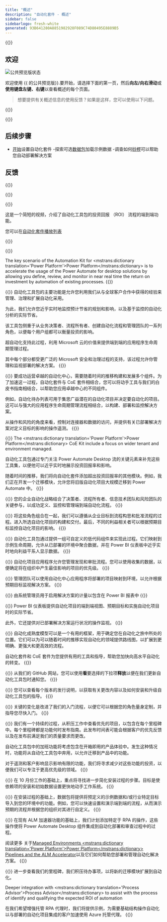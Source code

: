 ```yaml
---
title: "概述"
description: "自动化套件 - 概述"
sidebar: false
sidebarlogo: fresh-white
generated: 93B641280A8851982928F089C74D80495E8889B5
---
```


<div class="optional">

{{<toc>}}

## 欢迎

![公共预览版状态](/images/illustrations/status-public-preview.svg)

欢迎使用 {{ 的公共预览版<product-name>}}.要开始，请选择下面的第一页，然后**向左/向右滑动**或**使用键盘左键、右键**以查看概述的每个页面。

> 想要提供有关概述信息的使用反馈？如果是这样，您可以使用以下问题。

</div>

{{<presentation slides="0,1,2,3,4,5,6,7,8,9,10,11,12,13,14,15,16,17,18,19,20">}}

<div class="optional">

{{<presentationStyles>}}

## 后续步骤

- [开始](/zh-hans/get-started)设置自动化套件
-探索可选[数据包](/zh-hans/features/datapacks)加载示例数据
-调查如何[桫椤](/zh-hans/features/alm)可以帮助您自动部署解决方案

## 反馈

{{<questions name="/content/zh-hans/overview.json" completed="感谢您提供反馈" showNavigationButtons="false" locale="zh-hans">}}

</div>

{{<slideStyles>}}

{{<slide id="slide0" audio="" description="Overview Video" video="VNC0PWBTRwA">}}

这是一个简短的视频，介绍了自动化工具包的投资回报 （ROI） 流程的端到端功能。

您可以在[自动化套件播放列表](https://www.youtube.com/playlist?list=PLi9EhCY4z99VlRg4j7D1Or6XfXbUcEWZy)

{{</slide>}}

{{<slide  id="slide1" audio="overview/Slide01.mp3" description="Automation Kit Overview" image="overview/Slide01.SVG" >}}

The key scenario of the Automation Kit for <mstrans:dictionary translation='Power Platform'>Power Platform</mstrans:dictionary> is to accelerate the usage of the Power Automate for desktop solutions by allowing you define, review, and monitor in near real time the return on investment by automation of existing processes.
{{</slide>}}

{{<slide  id="slide2" audio="overview/Slide02.mp3" description="Automation Kit Features" image="overview/Slide02.SVG" >}}
自动化工具包的主要功能是允许您利用我们从与全球客户合作中获得的经验来管理、治理和扩展自动化采用。

为此，我们允许您近乎实时地监控预计节省的规划和影响，以及基于监控的自动化分析的实际节省。

该工具包侧重于从业务决策者、流程所有者、创建自动化流程和管理团队的一系列角色，以便每个用户组都可以衡量投资的影响。

超自动化支持此过程，利用 Microsoft 云的价值来提供端到端的应用程序生命周期管理过程。

其中每个部分都受更广泛的 Microsoft 安全和治理过程的支持，该过程允许你管理和监视部署的解决方案。
{{</slide>}}

{{<slide  id="slide3" audio="overview/Slide03.mp3" description="Automation Center of Excellence Overview" image="overview/Slide03.SVG" >}}
要成功运营卓越的自动化中心，需要随着时间的推移构建和发展多个组件。为了加速这一过程，自动化套件与 CoE 套件相结合，您可以将动手工具与我们的白皮书指南相结合，以帮助您应用卓越中心的不同组件。

例如，自动化待办列表可用于集思广益潜在的自动化项目并决定要自动化的项目。这可以与强大的应用程序生命周期管理流程相结合，以构建、部署和监控解决方案。

从操作和风险的角度来看，控制对连接器和数据的访问，并提供有关已部署解决方案对定义目标的影响的操作遥测。
{{</slide>}}

{{<slide  id="slide4" audio="overview/Slide04.mp3" description="Automation Kit vs CoE Kit" image="overview/Slide04.SVG" >}}
The <mstrans:dictionary translation='Power Platform'>Power Platform</mstrans:dictionary> CoE Kit include a focus on wider tenant and environment managed.

自动化工具包通过专门关注 Power Automate Desktop 流的关键元素来补充这些工具集，以便他可以近乎实时地展示投资回报率和影响。

随着时间的推移，我们将向自动化套件添加超出投资回报率的其他模块。例如，我们正在开发一个迁移模块，允许您将旧版自动化项目大规模迁移到 Power Automate 中。
{{</slide>}}

{{<slide  id="slide5" audio="overview/Slide05.mp3" description="Corporate Automation Strategy" image="overview/Slide05.SVG" >}}
您的企业自动化战略结合了决策者、流程所有者、信息技术团队和风险团队的关键参与，以成功定义、监控和管理端到端自动化流程。
{{</slide>}}

{{<slide  id="slide6" audio="overview/Slide06.mp3" description="Corporate Automation Strategy" image="overview/Slide06.SVG" >}}
将这些角色组合在一起，我们可以遵循从企业目标到流程构思和批准流程的过程。进入所选自动化项目的构建和交付。最后，不同的利益相关者可以根据预期目标监控自动化项目的影响。
{{</slide>}}

{{<slide  id="slide7" audio="overview/Slide07.mp3" description="Leveraging Automation Kit" image="overview/Slide07.SVG" >}}
自动化工具包通过提供一组可自定义的低代码组件来实现此过程。它们映射到示例生命周期，允许从已部署的环境中聚合数据，并在 Power BI 仪表板中近乎实时地向利益干系人显示数据。
{{</slide>}}

{{<slide  id="slide8" audio="overview/Slide08.mp3" description="Automation Projects" image="overview/Slide08.SVG" >}}
自动化项目应用程序允许您管理发现和审批流程。您可以使用收集的数据，以便确定将在组织中产生最佳影响的项目的优先级。
{{</slide>}}

{{<slide  id="slide9" audio="overview/Slide09.mp3" description="Automation Center" image="overview/Slide09.SVG" >}}
管理团队可以使用自动化中心应用程序将部署的项目映射到环境，以允许根据预期目标监视解决方案。
{{</slide>}}

{{<slide  id="slide10" audio="overview/Slide10.mp3" description="Automation Solution Manager" image="overview/Slide10.SVG" >}}
由系统管理员用于启用解决方案的计量以包含在 Power BI 报表中
{{</slide>}}

{{<slide  id="slide11" audio="overview/Slide11.mp3" description="Power BI Dashboard" image="overview/Slide11.SVG" >}}
Power BI 仪表板提供自动化项目的端到端视图、预期目标和实施自动化项目时的实际节省。

此外，它还提供对已部署解决方案运行状况的操作监视。
{{</slide>}}

{{<slide  id="slide12" audio="overview/Slide12.mp3" description="Automation Maturity Model" image="overview/Slide12.SVG" >}}
自动化成熟度模型可以是一个有用的框架，用于确定您在自动化之旅中所处的位置。它们可以为可以随着时间的推移实现自动化的领域提供路线图，以扩展到更明确、更强大和更高效的流程。

自动化套件和 CoE 套件为您提供有用的工具和指导，帮助您加快向高水平自动化的转变。
{{</slide>}}

{{<slide  id="slide13" audio="overview/Slide13.mp3" description="Monitor Automation Kit Releases" image="overview/Slide13.SVG" >}}
从我们的 GitHub 网站，您可以使用**看**要选择的下拉项**释放**以便在我们更新自动化工具包时通知您。
{{</slide>}}

{{<slide  id="slide14" audio="overview/Slide14.mp3" description="Automation Kit Release" image="overview/Slide14-Nov2022.SVG" >}}
您可以查看每个版本的发行说明，以获取有关更改内容以及如何安装和升级自动化工具包的指导。
{{</slide>}}

{{<slide  id="slide15" audio="overview/Slide15.mp3" description="Automation Kit Getting Started" image="overview/Slide15.SVG" >}}
关键的变化是改进了我们的入门流程，以便它可以根据您的角色量身定制，并指导您尽快入门。
{{</slide>}}

{{<slide  id="slide16" audio="overview/Slide16.mp3" description="What's Next" image="overview/Slide16.SVG" >}}
我们有一个持续的过程，从积压工作中查看优先的项目，以包含在每个里程碑中。每个里程碑都是功能何时发布指南。此发布时间表可能会根据客户的优先反馈以及在发布前满足我们的质量要求而更改。

自动化工具包中的加班功能将考虑包含在开箱即用的产品体验中。发生这种情况时，功能将从自动化工具包中弃用，以允许迁移到产品中的功能。

对于遥测和客户影响显示影响有限的功能，我们将寻求减少对这些功能的投资，以便我们可以专注于更高优先级的领域。
{{</slide>}}

{{<slide  id="slide17" audio="overview/Slide17.mp3" description="Simplifying the Install Process" image="overview/Slide17.SVG" >}}
在 10 月份工作的基础上，重点将寻找进一步简化安装过程的步骤。目标是使依赖项的安装和初始数据设置更快地动手工作系统。
{{</slide>}}

{{<slide  id="slide18" audio="overview/Slide18.mp3" description="Sample Data" image="overview/Slide18.SVG" >}}
在安装过程的基础上，数据包将提供将预定义的示例数据和/或行业特定目标导入到您的环境中的功能。例如，您可以快速设置和演示端到端的流程，从而演示预期的流程并根据您的组织对其进行自定义。
{{</slide>}}

{{<slide  id="slide19" audio="overview/Slide19.mp3" description="End to end ALM" image="overview/Slide19.SVG" >}}
在现有 ALM 加速器功能的基础上，我们计划添加特定于 RPA 的操作，这些操作使将 Power Automate Desktop 组件集成到自动化部署和审查过程中的过程。

阅读更多 关于[Managed Environments <mstrans:dictionary translation='Power Platform'>Power Platform</mstrans:dictionary> Pipelines and the ALM Accelerator](/zh-hans/features/alm)以及它们如何帮助您部署和管理自动化解决方案。
{{</slide>}}

{{<slide  id="slide20" audio="overview/Slide20.mp3" description="Futures" image="overview/Slide20.SVG" >}}
进一步查看我们的里程碑，我们积压待办事项，以将新的迁移模块扩展到自动化。

Deeper integration with <mstrans:dictionary translation='Process Advisor'>Process Advisor</mstrans:dictionary> to assist with the process of identify and qualifying the expected ROI of automation

在我们希望增强托管 RPA 代理时，我们将提供示例，为需要基础结构操作自动化以与部署的自动化项目集成的客户加速使用 Azure 托管代理。
{{</slide>}}
